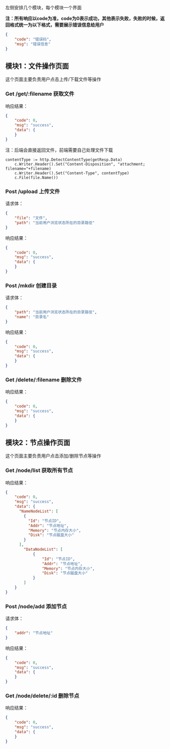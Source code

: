 左侧安排几个模块，每个模块一个界面

**注：所有响应以code为准，code为0表示成功，其他表示失败，失败的时候，返回格式统一为以下格式，需要展示错误信息给用户**
```json
{
    "code": "错误码",
    "msg": "错误信息"
}
```
## 模块1：文件操作页面
这个页面主要负责用户点击上传/下载文件等操作
### Get /get/:filename 获取文件
响应结果：
```json
{
    "code": 0,
    "msg": "success",
    "data": {
    }
}
```
注：后端会直接返回文件，前端需要自己处理文件下载
```
contentType := http.DetectContentType(getResp.Data)
	c.Writer.Header().Set("Content-Disposition", "attachment; filename="+filename)
	c.Writer.Header().Set("Content-Type", contentType)
	c.File(file.Name())
```

### Post /upload 上传文件
请求体：
```json
{
    "file": "文件",
    "path": "当前用户浏览状态所在的目录路径"
}
```
响应结果：
```json
{
    "code": 0,
    "msg": "success",
    "data": {
    }
}
```
### Post /mkdir 创建目录
请求体：
```json
{
    "path": "当前用户浏览状态所在的目录路径",
    "name": "目录名"
}
```
响应结果：
```json
{
    "code": 0,
    "msg": "success",
    "data": {
    }
}
```

### Get /delete/:filename 删除文件
响应结果：
```json
{
    "code": 0,
    "msg": "success",
    "data": {
    }
}
```

## 模块2：节点操作页面
这个页面主要负责用户点击添加/删除节点等操作
### Get /node/list 获取所有节点
响应结果：
```json
{
    "code": 0,
    "msg": "success",
    "data": {
      "NameNodeList": [
        {
          "Id": "节点ID",
          "Addr": "节点地址",
          "Memory": "节点内存大小",
          "Disk": "节点磁盘大小"
        }
      ],
        "DataNodeList": [
            {
                "Id": "节点ID",
                "Addr": "节点地址",
                "Memory": "节点内存大小",
                "Disk": "节点磁盘大小"
            }
        ]
    }
}
```

### Post /node/add 添加节点
请求体：
```json
{
    "addr": "节点地址"
}
```
响应结果：
```json
{
    "code": 0,
    "msg": "success",
    "data": {
    }
}
```

### Get /node/delete/:id 删除节点
响应结果：
```json
{
    "code": 0,
    "msg": "success",
    "data": {
    }
}
```





